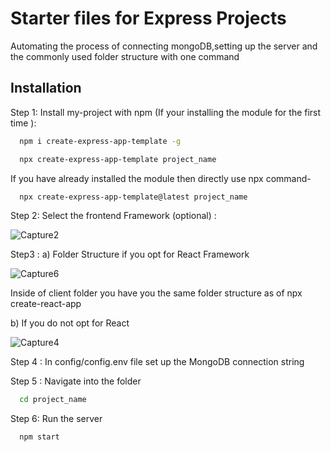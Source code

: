 # Starter files for Express Projects

Automating the process of connecting mongoDB,setting up the server and the commonly used folder structure with one command

## Installation

Step 1: Install my-project with npm (If your installing the module for the first time ):

```bash
  npm i create-express-app-template -g
```

```bash
  npx create-express-app-template project_name
```

If you have already installed the module then directly use npx command-

```bash
  npx create-express-app-template@latest project_name
```

Step 2: Select the frontend Framework (optional) :

![Capture2](https://user-images.githubusercontent.com/65851817/149654262-55c7eb19-0586-4da7-9ca6-73facf9c5ad0.PNG)

Step3 :
a) Folder Structure if you opt for React Framework

![Capture6](https://user-images.githubusercontent.com/65851817/149654587-e54db9f7-dbed-4875-ba6c-0c91ca310111.PNG)

Inside of client folder you have you the same folder structure as of npx create-react-app

b) If you do not opt for React

![Capture4](https://user-images.githubusercontent.com/65851817/149654456-455b42f6-76e0-493c-b81c-919246faeaf9.PNG)

Step 4 : In config/config.env file set up the MongoDB connection string

Step 5 : Navigate into the folder

```bash
  cd project_name
```

Step 6: Run the server

```bash
  npm start
```
